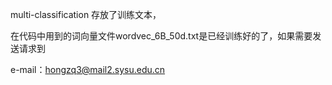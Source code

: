 multi-classification 存放了训练文本，

在代码中用到的词向量文件wordvec_6B_50d.txt是已经训练好的了，如果需要发送请求到

e-mail：hongzq3@mail2.sysu.edu.cn